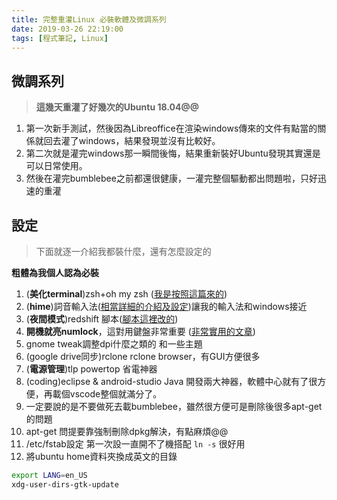 ```yaml
---
title: 完整重灌Linux 必裝軟體及微調系列
date: 2019-03-26 22:19:00
tags: [程式筆記, Linux]
---
```

## 微調系列 
> **這幾天重灌了好幾次的Ubuntu 18.04@@**

1. 第一次新手測試，然後因為Libreoffice在渲染windows傳來的文件有點當的關係就回去灌了windows，結果發現並沒有比較好。
2. 第二次就是灌完windows那一瞬間後悔，結果重新裝好Ubuntu發現其實還是可以日常使用。
3. 然後在灌完bumblebee之前都還很健康，一灌完整個驅動都出問題啦，只好迅速的重灌

## 設定
> 下面就逐一介紹我都裝什麼，還有怎麼設定的

**粗體為我個人認為必裝**
1. (**美化terminal**)zsh+oh my zsh ([我是按照這篇來的](https://segmentfault.com/a/1190000015283092))
2. (**hime**)詞音輸入法([相當詳細的介紹及設定](https://blog.goodjack.tw/2013/08/linux-phonetic-setting.html))讓我的輸入法和windows接近
3. (**夜間模式**)redshift 腳本([腳本這裡改的](https://blog.csdn.net/dr_unknown/article/details/53766921))
4. **開機就亮numlock**，這對用鍵盤非常重要 ([非常實用的文章](https://blog.csdn.net/artourins/article/details/86411786))
5. gnome tweak調整dpi什麼之類的 和一些主題
6. (google drive同步)rclone rclone browser，有GUI方便很多
7. (**電源管理**)tlp powertop 省電神器
8. (coding)eclipse & android-studio Java 開發兩大神器，軟體中心就有了很方便，再載個vscode整個就滿分了。
9. 一定要說的是不要做死去載bumblebee，雖然很方便可是刪除後很多apt-get的問題
10. apt-get 問提要靠強制刪除dpkg解決，有點麻煩@@
11. /etc/fstab設定 第一次設一直開不了機搭配
`ln -s` 很好用
12. 將ubuntu home資料夾換成英文的目錄

```bash
export LANG=en_US 
xdg-user-dirs-gtk-update
```